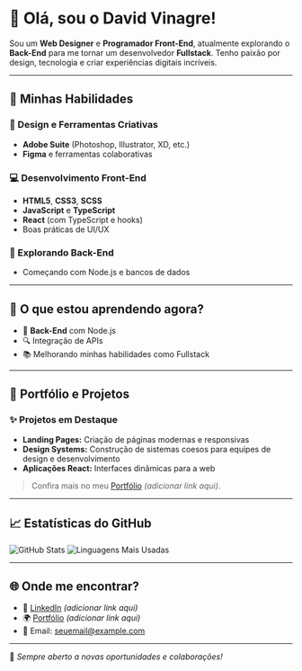 # 👋 Olá, sou o David Vinagre!

Sou um **Web Designer** e **Programador Front-End**, atualmente explorando o **Back-End** para me tornar um desenvolvedor **Fullstack**. Tenho paixão por design, tecnologia e criar experiências digitais incríveis.

---

## 🚀 Minhas Habilidades

### 🎨 Design e Ferramentas Criativas
- **Adobe Suite** (Photoshop, Illustrator, XD, etc.)
- **Figma** e ferramentas colaborativas

### 💻 Desenvolvimento Front-End
- **HTML5**, **CSS3**, **SCSS**
- **JavaScript** e **TypeScript**
- **React** (com TypeScript e hooks)
- Boas práticas de UI/UX

### 🔧 Explorando Back-End
- Começando com Node.js e bancos de dados

---

## 📌 O que estou aprendendo agora?
- 🌱 **Back-End** com Node.js
- 🔍 Integração de APIs
- 📚 Melhorando minhas habilidades como Fullstack

---

## 💼 Portfólio e Projetos
### ✨ Projetos em Destaque
- **Landing Pages:** Criação de páginas modernas e responsivas
- **Design Systems:** Construção de sistemas coesos para equipes de design e desenvolvimento
- **Aplicações React:** Interfaces dinâmicas para a web

> Confira mais no meu [Portfólio](#) _(adicionar link aqui)_.

---

## 📈 Estatísticas do GitHub

![GitHub Stats](https://github-readme-stats.vercel.app/api?username=SeuUsuario&show_icons=true&theme=radical)
![Linguagens Mais Usadas](https://github-readme-stats.vercel.app/api/top-langs/?username=SeuUsuario&layout=compact&theme=radical)

---

## 🌐 Onde me encontrar?

- 💼 [LinkedIn](https://www.linkedin.com/in/seu-perfil) _(adicionar link aqui)_
- 🌍 [Portfólio](https://seuportfolio.com) _(adicionar link aqui)_
- 📧 Email: [seuemail@example.com](mailto:seuemail@example.com)

---

🎯 _Sempre aberto a novas oportunidades e colaborações!_
